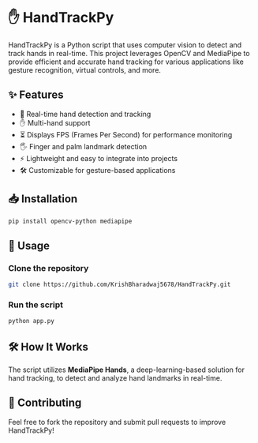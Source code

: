 # ✋ HandTrackPy

HandTrackPy is a Python script that uses computer vision to detect and track hands in real-time. This project leverages OpenCV and MediaPipe to provide efficient and accurate hand tracking for various applications like gesture recognition, virtual controls, and more.

## ✨ Features
- 🎥 Real-time hand detection and tracking
- ✋ Multi-hand support
- ⏳ Displays FPS (Frames Per Second) for performance monitoring
- 🖐️ Finger and palm landmark detection
- ⚡ Lightweight and easy to integrate into projects
- 🛠️ Customizable for gesture-based applications

## 📥 Installation

```bash
pip install opencv-python mediapipe
```

## 🚀 Usage

### Clone the repository
```bash
git clone https://github.com/KrishBharadwaj5678/HandTrackPy.git
```

### Run the script
```bash
python app.py
```

## 🛠️ How It Works
The script utilizes **MediaPipe Hands**, a deep-learning-based solution for hand tracking, to detect and analyze hand landmarks in real-time.

## 🤝 Contributing
Feel free to fork the repository and submit pull requests to improve HandTrackPy!

